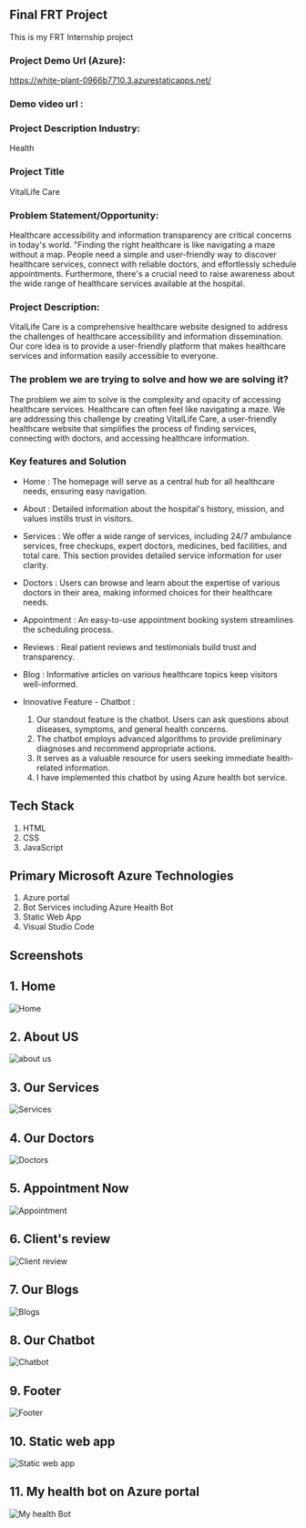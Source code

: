 
## Final FRT Project
This is my FRT Internship project

### Project Demo Url (Azure):
 https://white-plant-0966b7710.3.azurestaticapps.net/

### Demo video url :


### Project Description Industry: 

Health

### Project Title
VitalLife Care


### Problem Statement/Opportunity: 

Healthcare accessibility and information transparency are critical concerns in today's world. "Finding the right healthcare is like navigating a maze without a map. People need a simple and user-friendly way to discover healthcare services, connect with reliable doctors, and effortlessly schedule appointments. Furthermore, there's a crucial need to raise awareness about the wide range of healthcare services available at the hospital.

### Project Description: 
VitalLife Care is a comprehensive healthcare website designed to address the challenges of healthcare accessibility and information dissemination. Our core idea is to provide a user-friendly platform that makes healthcare services and information easily accessible to everyone.

### The problem we are trying to solve and how we are solving it? 
The problem we aim to solve is the complexity and opacity of accessing healthcare services. Healthcare can often feel like navigating a maze. We are addressing this challenge by creating VitalLife Care, a user-friendly healthcare website that simplifies the process of finding services, connecting with doctors, and accessing healthcare information.

### Key features and Solution

- Home : The homepage will serve as a central hub for all healthcare needs, ensuring easy navigation.
- About : Detailed information about the hospital's history, mission, and values instills trust in visitors.
- Services : We offer a wide range of services, including 24/7 ambulance services, free checkups, expert doctors, medicines, bed facilities, and total care. This section provides detailed service information for user clarity.
- Doctors : Users can browse and learn about the expertise of various doctors in their area, making informed choices for their healthcare needs.
- Appointment : An easy-to-use appointment booking system streamlines the scheduling process.
- Reviews : Real patient reviews and testimonials build trust and transparency.
- Blog : Informative articles on various healthcare topics keep visitors well-informed.

- Innovative Feature - Chatbot : 
  1. Our standout feature is the chatbot. Users can ask questions about diseases, symptoms, and general health concerns. 
  2. The chatbot employs advanced algorithms to provide preliminary diagnoses and recommend appropriate actions. 
  3. It serves as a valuable resource for users seeking immediate health-related information.
  4. I have implemented this chatbot by using Azure health bot service.

## Tech Stack

1. HTML 
2. CSS 
3. JavaScript 


## Primary Microsoft Azure Technologies

1. Azure portal
2. Bot Services including Azure Health Bot
3. Static Web App
4. Visual Studio Code 



## Screenshots

## 1. Home 
![Home](https://github.com/pisaltejas/finalproject/assets/137098887/2edb6b30-cc62-4e0c-a22d-8c1e021b0364)

## 2. About US
![about us](https://github.com/pisaltejas/finalproject/assets/137098887/84e97ad9-8c4c-4ca1-94d3-1f5b606bdb54)

## 3. Our Services 
![Services](https://github.com/pisaltejas/finalproject/assets/137098887/09ec709f-98a1-4051-8814-398548e81190)

## 4. Our Doctors
![Doctors](https://github.com/pisaltejas/finalproject/assets/137098887/fbe65891-d787-4440-a3e9-fb46a6f1cde9)

## 5. Appointment Now 
![Appointment](https://github.com/pisaltejas/finalproject/assets/137098887/76e90f52-48f8-4499-8464-cc9f9cd22285)

## 6. Client's review
![Client review](https://github.com/pisaltejas/finalproject/assets/137098887/c32eb60e-71cb-4e62-8a26-7e61c298e7ee)

## 7. Our Blogs
![Blogs](https://github.com/pisaltejas/finalproject/assets/137098887/3459f140-2fd4-4420-a166-bad60e0e32a2)

## 8. Our Chatbot
![Chatbot](https://github.com/pisaltejas/finalproject/assets/137098887/9f2592e5-ab74-4cf1-9097-bcbd9b7b3640)

## 9. Footer
![Footer](https://github.com/pisaltejas/finalproject/assets/137098887/f73d0d57-6a4d-4f9b-8304-3503d4bb67dd)

## 10. Static web app 
![Static web app](https://github.com/pisaltejas/finalproject/assets/137098887/5b2aa18c-41fc-4806-9d57-e2f770911eca)

## 11. My health bot on Azure portal

![My health Bot](https://github.com/pisaltejas/finalproject/assets/137098887/f11919d0-3b61-4921-864e-79b68e41ad46)






